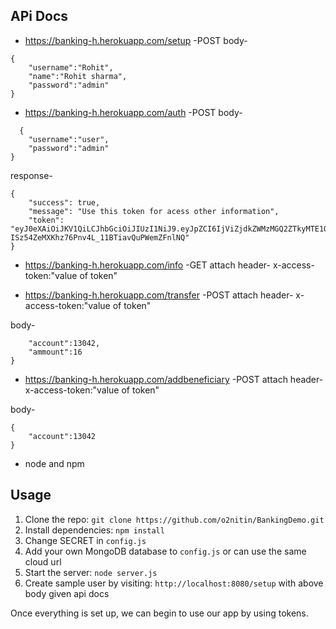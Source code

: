 
## APi Docs

- https://banking-h.herokuapp.com/setup   -POST
body-
```
{
	"username":"Rohit",
	"name":"Rohit sharma",
	"password":"admin"
}
```

- https://banking-h.herokuapp.com/auth   -POST
body-
```
  {
	"username":"user",
	"password":"admin"
}
```

response-
```
{
    "success": true,
    "message": "Use this token for acess other information",
    "token": "eyJ0eXAiOiJKV1QiLCJhbGciOiJIUzI1NiJ9.eyJpZCI6IjViZjdkZWMzMGQ2ZTkyMTE1OTY0OGNjMyIsImlhdCI6MTU0Mjk3MTMxMSwiZXhwIjoxNTQzMDU3NzExfQ.fl1-ISz54ZeMXKhz76Pnv4L_11BTiavQuPWemZFnlNQ"
}
```

- https://banking-h.herokuapp.com/info    -GET
attach header-
x-access-token:"value of token"

- https://banking-h.herokuapp.com/transfer   -POST
attach header-
x-access-token:"value of token"

body- 
```{
	"account":13042,
	"ammount":16
}
```

- https://banking-h.herokuapp.com/addbeneficiary  -POST
attach header-
x-access-token:"value of token"

body-
```
{
	"account":13042
}
```


- node and npm

## Usage

1. Clone the repo: `git clone https://github.com/o2nitin/BankingDemo.git`
2. Install dependencies: `npm install`
3. Change SECRET in `config.js`
4. Add your own MongoDB database to `config.js` or can use the same cloud url
5. Start the server: `node server.js`
6. Create sample user by visiting: `http://localhost:8080/setup` with above body given api docs

Once everything is set up, we can begin to use our app by using tokens.


